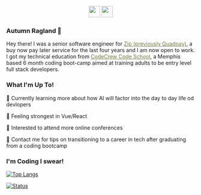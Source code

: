 <p align='center'>
<a href="https://dev.to/autumn_ragland"><img height="30" src="https://raw.githubusercontent.com/WaylonWalker/WaylonWalker/main/icon/dev.png"></a>
<a href="https://www.linkedin.com/in/autumn-ragland/"><img height="30" src="https://github.com/WaylonWalker/WaylonWalker/blob/main/icon/linkedin.png?raw=true"></a>
</p>

### Autumn Ragland 💖
Hey there! I was a senior software engineer for <a style="color: #717744;" href="https://zip.co/us">Zip (previously Quadpay)</a>, a buy now pay later service for the last four years and I am now open to work. I got my technical education from <a style="color: #717744;" href="https://www.code-crew.org/codeschool">CodeCrew Code School</a>, a Memphis based 6 month coding boot-camp aimed at training adults to be entry level full stack developers.

### What I'm Up To!
🌟 Currently learning more about how AI will factor into the day to day life od devlopers

💫 Feeling strongest in Vue/React

💖 Interested to attend more online conferences

🌠 Contact me for tips on transitioning to a career in tech after graduating from a coding bootcamp


### I'm Coding I swear!

[![Top Langs](https://github-readme-stats.vercel.app/api/top-langs/?username=autumn-ragland&icon_color=a1723b&layout=compact)](https://github.com/anuraghazra/github-readme-stats)

[![Status](https://github-readme-stats.vercel.app/api?username=autumn-ragland&icon_color=a1723b&show_icons=true&count_private=true)](https://github.com/anuraghazra/github-readme-stats)

